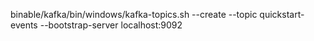 ﻿binable/kafka/bin/windows/kafka-topics.sh --create --topic quickstart-events --bootstrap-server localhost:9092